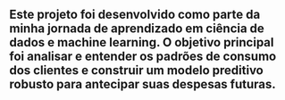 ## Este projeto foi desenvolvido como parte da minha jornada de aprendizado em ciência de dados e machine learning. O objetivo principal foi analisar e entender os padrões de consumo dos clientes e construir um modelo preditivo robusto para antecipar suas despesas futuras. ##
